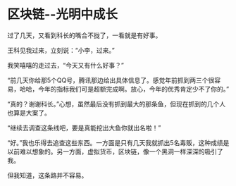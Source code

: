 # 区块链--光明中成长

过了几天，又看到科长的嘴合不拢了，一看就是有好事。

 王科见我过来，立刻说：“小李，过来。” 

我笑嘻嘻的走过去，“今天又有什么好事？” 

“前几天你给那5个QQ号，腾讯那边给出具体信息了。感觉年前抓到两三个很容易，哈哈，今年的指标我们可是超额完成啊。放心，今年的优秀肯定少不了你的。” 

“真的？谢谢科长。”心想，虽然最后没有抓到最大的那条鱼，但现在抓到的几个人也算是大案了。 

“继续去调查这条线吧，要是真能挖出大鱼你就出名啦！” 

“好。”我也乐得去追查这些东西。一方面是只有几天我就抓出5名毒贩，这种成绩是以前难以想象的。另一方面，虚拟货币，区块链，像一个黑洞一样深深的吸引了我。 

但我知道，这条路并不容易。